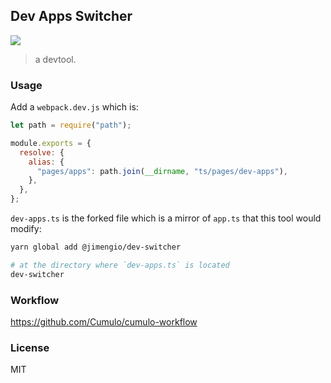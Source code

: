 
Dev Apps Switcher
------

![](https://img.shields.io/npm/v/@jimengio/dev-switcher.svg)

> a devtool.

### Usage

Add a `webpack.dev.js` which is:

```js
let path = require("path");

module.exports = {
  resolve: {
    alias: {
      "pages/apps": path.join(__dirname, "ts/pages/dev-apps"),
    },
  },
};
```

`dev-apps.ts` is the forked file which is a mirror of `app.ts` that this tool would modify:

```bash
yarn global add @jimengio/dev-switcher

# at the directory where `dev-apps.ts` is located
dev-switcher
```

### Workflow

https://github.com/Cumulo/cumulo-workflow

### License

MIT
